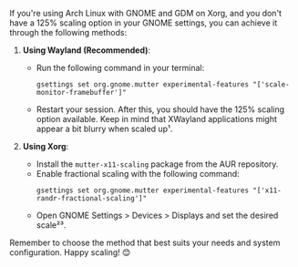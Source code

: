  If you're using Arch Linux with GNOME and GDM on Xorg, and you don't have a 125% scaling option in your GNOME settings, you can achieve it through the following methods:

1. **Using Wayland (Recommended)**:
   - Run the following command in your terminal:
     ```
     gsettings set org.gnome.mutter experimental-features "['scale-monitor-framebuffer']"
     ```
   - Restart your session. After this, you should have the 125% scaling option available. Keep in mind that XWayland applications might appear a bit blurry when scaled up¹.

2. **Using Xorg**:
   - Install the `mutter-x11-scaling` package from the AUR repository.
   - Enable fractional scaling with the following command:
     ```
     gsettings set org.gnome.mutter experimental-features "['x11-randr-fractional-scaling']"
     ```
   - Open GNOME Settings > Devices > Displays and set the desired scale²³.

Remember to choose the method that best suits your needs and system configuration. Happy scaling! 😊
